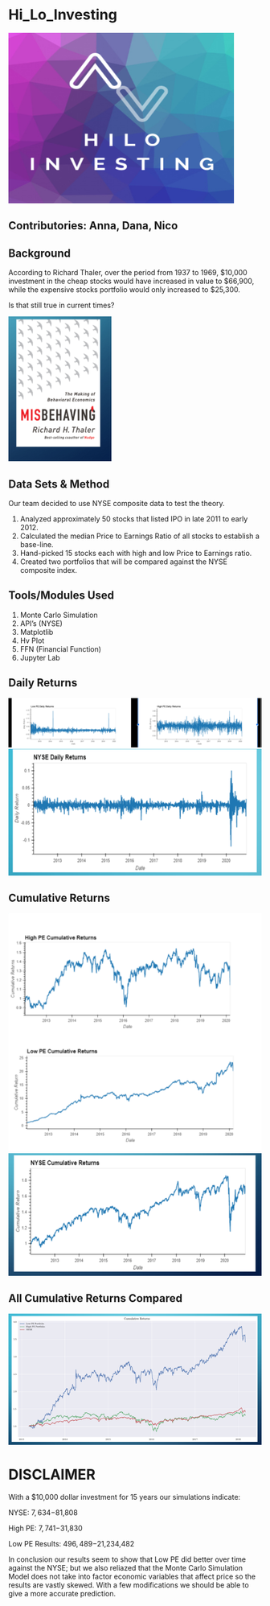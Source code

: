 # Hi_Lo_Investing

<img src="Images/Hi_Lo_Logo.PNG"/>



Contributories: Anna, Dana, Nico 
---
## Background

According to Richard Thaler, over the period from 1937 to 1969, $10,000 investment in the cheap stocks would have increased in value to $66,900, while the expensive stocks portfolio would only increased to $25,300.

Is that still true in current times?


<img src="Images/book.PNG"/>


## Data Sets & Method

Our team decided to use NYSE composite data to test the theory.
1. Analyzed approximately 50 stocks that listed IPO in late 2011 to early 2012.
2. Calculated the median Price to Earnings Ratio of all stocks to establish a base-line.
3. Hand-picked 15 stocks each with high and low Price to Earnings ratio.
4. Created two portfolios that will be compared against the NYSE composite index. 

## Tools/Modules Used

1. Monte Carlo Simulation
2. API’s (NYSE)
3. Matplotlib
4. Hv Plot 
5. FFN (Financial Function)
6. Jupyter Lab 

## Daily Returns 

<img src="Images/Daily_Returns_Data.PNG"/>
<img src="Images/NYSE_daily.PNG"/>


## Cumulative Returns 

<img src="Images/Cumulative_Return_1.PNG"/>
<img src="Images/NYSE_cum.PNG"/>


## All Cumulative Returns Compared 

<img src="Images/All_Cum.PNG"/>


# DISCLAIMER

With a $10,000 dollar investment for 15 years our simulations indicate:

NYSE: $7,634-$81,808

High PE: $7,741-$31,830

Low PE Results: $496,489-$21,234,482

In conclusion  our results seem to show that Low PE did better over time against the NYSE; but we also reliazed that the Monte Carlo Simulation Model does not take into factor economic variables that affect price so the results are vastly skewed. With a few modifications we should be able to give a more accurate prediction.




























